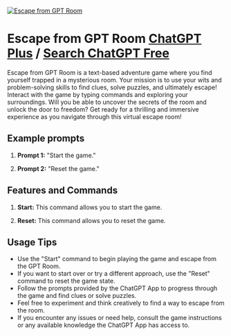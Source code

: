 
[![Escape from GPT Room](null)](https://chat.openai.com/g/g-Lzrs0xanR-escape-from-gpt-room)

# Escape from GPT Room [ChatGPT Plus](https://chat.openai.com/g/g-Lzrs0xanR-escape-from-gpt-room) / [Search ChatGPT Free](https://gptcall.net/index.html#/?search=Escape%20from%20GPT%20Room)

Escape from GPT Room is a text-based adventure game where you find yourself trapped in a mysterious room. Your mission is to use your wits and problem-solving skills to find clues, solve puzzles, and ultimately escape! Interact with the game by typing commands and exploring your surroundings. Will you be able to uncover the secrets of the room and unlock the door to freedom? Get ready for a thrilling and immersive experience as you navigate through this virtual escape room!

## Example prompts

1. **Prompt 1:** "Start the game."

2. **Prompt 2:** "Reset the game."

## Features and Commands

1. **Start:** This command allows you to start the game.

2. **Reset:** This command allows you to reset the game.

## Usage Tips

- Use the "Start" command to begin playing the game and escape from the GPT Room.
- If you want to start over or try a different approach, use the "Reset" command to reset the game state.
- Follow the prompts provided by the ChatGPT App to progress through the game and find clues or solve puzzles.
- Feel free to experiment and think creatively to find a way to escape from the room.
- If you encounter any issues or need help, consult the game instructions or any available knowledge the ChatGPT App has access to.



